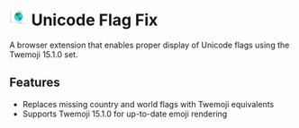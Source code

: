 # <img src="https://raw.githubusercontent.com/l-zariqi/flag-emoji-support/main/icons/icon128.png" alt="flag-icon" width="32" height="32"> Unicode Flag Fix

A browser extension that enables proper display of Unicode flags using the Twemoji 15.1.0 set.

## Features  

- Replaces missing country and world flags with Twemoji equivalents
- Supports Twemoji 15.1.0 for up-to-date emoji rendering
